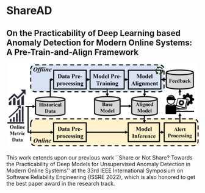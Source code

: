 # ShareAD
## On the Practicability of Deep Learning based Anomaly Detection for Modern Online Systems: A Pre-Train-and-Align Framework

![image](https://github.com/IntelligentDDS/ShareAD/blob/main/img/workflow_of_anomaly_detection_ours.png)

This work extends upon our previous work ``Share or Not Share? Towards the Practicability of Deep Models for Unsupervised Anomaly Detection in Modern Online Systems'' at the 33rd IEEE International Symposium on Software Reliability Engineering (ISSRE 2022), which is also honored to get the best paper award in the research track.
